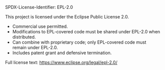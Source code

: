 SPDX-License-Identifier: EPL-2.0

This project is licensed under the Eclipse Public License 2.0.

- Commercial use permitted.
- Modifications to EPL-covered code must be shared under EPL-2.0 when distributed.
- Can combine with proprietary code; only EPL-covered code must remain under EPL-2.0.
- Includes patent grant and defensive termination.

Full license text: https://www.eclipse.org/legal/epl-2.0/


